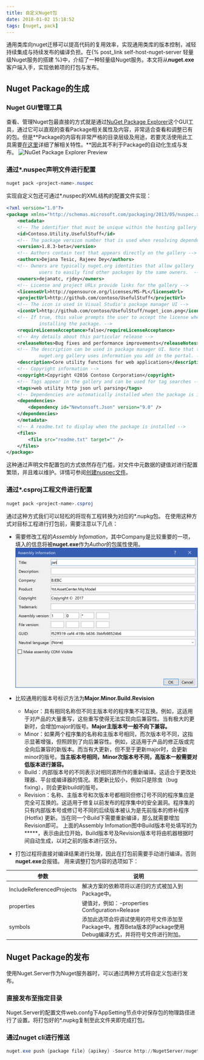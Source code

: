 ```yaml
---
title: 自定义Nuget包
date: 2018-01-02 15:18:52
tags: [nuget, pack] 
---
```


通用类库向nuget迁移可以提高代码的复用效率，实现通用类库的版本控制，减轻持续集成与持续发布的编译负担。在{% post_link self-host-nuget-server 轻量级Nuget服务的搭建 %}中，介绍了一种轻量级Nuget服务。本文将从**nuget.exe**客户端入手，实现依赖项的打包与发布。

## Nuget Package的生成

### Nuget GUI管理工具
查看、管理Nuget包最直接的方式就是通过[NuGet Package Explorer](https://github.com/NuGetPackageExplorer/NuGetPackageExplorer)这个GUI工具，通过它可以直观的查看Package相关属性及内容，非常适合查看和调整已有的包。但是**Package的内容有非常严格的目录层级及用途，若要灵活使用此工具需要[在这里]()详细了解相关特性。**因此其不利于Package的自动化生成与发布。
![NuGet Package Explorer Preview](https://cloud.githubusercontent.com/assets/5808377/13399085/cefc7a10-df01-11e5-88b9-423a90107dce.png)

### 通过\*.nuspec声明文件进行配置
``` powershell
nuget pack <project-name>.nuspec
```

实现自定义包还可通过*.nuspec的XML结构的配置文件实现：
``` xml
<?xml version="1.0"?>
<package xmlns="http://schemas.microsoft.com/packaging/2013/05/nuspec.xsd">
    <metadata>
    <!-- The identifier that must be unique within the hosting gallery -->
    <id>Contoso.Utility.UsefulStuff</id>
    <!-- The package version number that is used when resolving dependencies -->
    <version>1.8.3-beta</version>
    <!-- Authors contain text that appears directly on the gallery -->
    <authors>Dejana Tesic, Rajeev Dey</authors>
    <!-- Owners are typically nuget.org identities that allow gallery
            users to easily find other packages by the same owners.  -->
    <owners>dejanatc, rjdey</owners>
    <!-- License and project URLs provide links for the gallery -->
    <licenseUrl>http://opensource.org/licenses/MS-PL</licenseUrl>
    <projectUrl>http://github.com/contoso/UsefulStuff</projectUrl>
    <!-- The icon is used in Visual Studio's package manager UI -->
    <iconUrl>http://github.com/contoso/UsefulStuff/nuget_icon.png</iconUrl>
    <!-- If true, this value prompts the user to accept the license when
            installing the package. -->
    <requireLicenseAcceptance>false</requireLicenseAcceptance>
    <!-- Any details about this particular release -->
    <releaseNotes>Bug fixes and performance improvements</releaseNotes>
    <!-- The description can be used in package manager UI. Note that the
            nuget.org gallery uses information you add in the portal. -->
    <description>Core utility functions for web applications</description>
    <!-- Copyright information -->
    <copyright>Copyright ©2016 Contoso Corporation</copyright>
    <!-- Tags appear in the gallery and can be used for tag searches -->
    <tags>web utility http json url parsing</tags>
    <!-- Dependencies are automatically installed when the package is installed -->
    <dependencies>
        <dependency id="Newtonsoft.Json" version="9.0" />
    </dependencies>
    </metadata>
    <!-- A readme.txt to display when the package is installed -->
    <files>
        <file src="readme.txt" target="" />
    </files>
</package>
```
这种通过声明文件配置包的方式依然存在门槛，对文件中元数据的键值对进行配置繁琐，并且难以维护。详情可参阅[创建nuspec文件](https://docs.microsoft.com/en-us/nuget/create-packages/creating-a-package?#creating-the-nuspec-file)。
### 通过\*.csproj工程文件进行配置
``` powershell
nuget pack <project-name>.csproj
```
通过这种方式我们可以轻松的将现有工程转换为对应的*.nupkg包。
在使用这种方式对目标工程进行打包前，需要注意以下几点：
* 需要修改工程的*Assembly Infomation*，其中Company是比较重要的一项，填入的信息将被**nuget.exe**作为*Author*的包属性使用。
![Assembly Info](custom-nuget-packages/assembly-info.png)

* 比较通用的版本号标识方法为**Major.Minor.Build.Revision**
    * Major：具有相同名称但不同主版本号的程序集不可互换。例如，这适用于对产品的大量重写，这些重写使得无法实现向后兼容性。当有极大的更新时，会增加major的版号。**Major主版本号一般不向下兼容。**
    * Minor：如果两个程序集的名称和主版本号相同，而次版本号不同，这指示显著增强，但照顾到了向后兼容性。例如，这适用于产品的修正版或完全向后兼容的新版本。而当有大更新，但不至于更新major时，会更新minor的版号。**当主板本号相同，Minor次版本号不同，高版本一般需要对低版本进行兼容。**
    * Build：内部版本号的不同表示对相同源所作的重新编译。这适合于更改处理器、平台或编译器的情况。若更新比较小，例如只是除虫（bug fixing），则会更新build的版号。
    * Revision：名称、主版本号和次版本号都相同但修订号不同的程序集应是完全可互换的。这适用于修复以前发布的程序集中的安全漏洞。程序集的只有内部版本号或修订号不同的后续版本被认为是先前版本的修补程序 (Hotfix) 更新。当在同一个Build下需要重新编译，那么就需要增加Revision即可。
上面的Assembly Infomation图中Build版本号处填写的为**\***，表示由此位开始，Build版本号及Revision版本号将由机器根据时间自动生成，以对之前的版本进行区分。
* 打包过程将直接对编译结果进行处理，因此在打包前需要手动进行编译。否则**nuget.exe**会报错。
用来调整打包内容的选项如下：

|参数|说明|
|---|---|
|IncludeReferencedProjects|解决方案的依赖项将以递归的方式被加入到Package中。|
|properties|键值对，例如：-properties Configuration=Release|
|symbols|添加此选项会将调试使用的符号文件添加至Package中。推荐Beta版本的Package使用Debug编译方式，并将符号文件进行附加。|

## Nuget Package的发布
使用Nuget.Server作为Nuget服务器时，可以通过两种方式将自定义包进行发布。

### 直接发布至指定目录
Nuget.Server的配置文件web.confg下AppSetting节点中对保存包的物理路径进行了设置。将打包好的*.nupkg复制至此文件夹即完成打包。
### 通过nuget cli进行推送
``` powershell
nuget.exe push {package file} {apikey} -Source http://NugetServer/nuget
```
